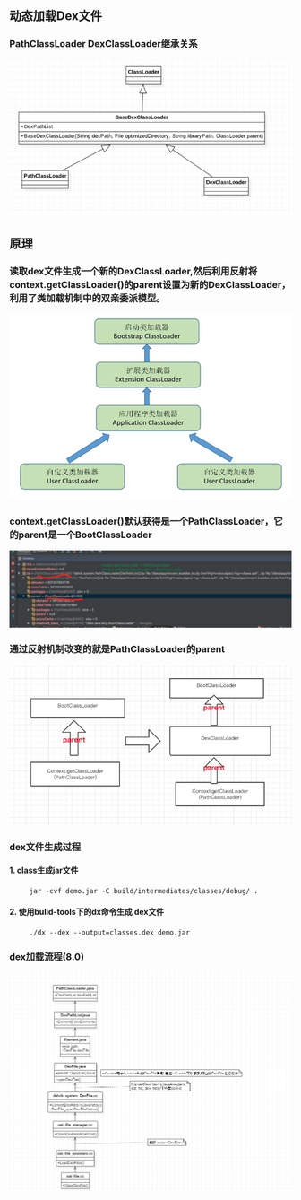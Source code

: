
## 动态加载Dex文件

### PathClassLoader DexClassLoader继承关系
 ![image](https://github.com/VincentTung/LoadDex/blob/master/img/loader_extends.jpg)
## 原理
###  读取dex文件生成一个新的DexClassLoader,然后利用反射将context.getClassLoader()的parent设置为新的DexClassLoader，利用了类加载机制中的双亲委派模型。
 ![image](https://github.com/VincentTung/LoadDex/blob/master/img/class_parents_%20delegate.png)

### context.getClassLoader()默认获得是一个PathClassLoader，它的parent是一个BootClassLoader
 ![image](https://github.com/VincentTung/LoadDex/blob/master/img/loader_debug.jpg)
 
### 通过反射机制改变的就是PathClassLoader的parent
 ![image](https://github.com/VincentTung/LoadDex/blob/master/img/loader_change_parent.jpg)

### dex文件生成过程
#### 1. class生成jar文件 
         jar -cvf demo.jar -C build/intermediates/classes/debug/ .
#### 2.  使用bulid-tools下的dx命令生成 dex文件
         ./dx --dex --output=classes.dex demo.jar
         
### dex加载流程(8.0)

 ![image](https://github.com/VincentTung/LoadDex/blob/master/img/dex_load_code_logic.png)
